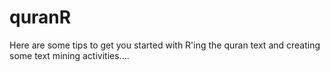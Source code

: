 # quranR
Here are some tips to get you started with R'ing the quran text and creating some text mining activities....
